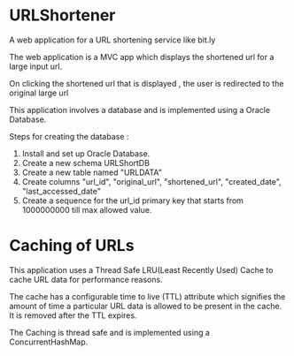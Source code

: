 # URLShortener
A web application for a URL shortening service like bit.ly

The web application is a MVC app which displays the shortened url for a large input url.

On clicking the shortened url that is displayed , the user is redirected to the original large url

This application involves a database and is implemented using a Oracle Database.

Steps for creating the database :

1. Install and set up Oracle Database.
2. Create a new schema URLShortDB
3. Create a new table named "URLDATA"
4. Create columns "url_id", "original_url", "shortened_url", "created_date", "last_accessed_date"
5. Create a sequence for the url_id primary key that starts from 1000000000 till max allowed value.


# Caching of URLs

This application uses a Thread Safe LRU(Least Recently Used) Cache to cache URL data for performance reasons.

The cache has a configurable time to live (TTL) attribute which signifies the amount of time a particular URL data
is allowed to be present in the cache. It is removed after the TTL expires.

The Caching is thread safe and is implemented using a ConcurrentHashMap.

   
    

